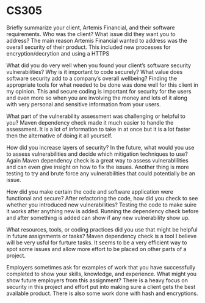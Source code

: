 # CS305
Briefly summarize your client, Artemis Financial, and their software requirements. Who was the client? What issue did they want you to address?
The main reason Artemis Financial wanted to address was the overall security of their product. This included new processes for encryption/decrytion and using a HTTPS

What did you do very well when you found your client’s software security vulnerabilities? Why is it important to code securely? What value does software security add to a company’s overall wellbeing?
Finding the appropriate tools for what needed to be done was done well for this client in my opinion. This and secure coding is important for security for the users and even more so when you are involving the money and lots of it along with very personal and sensitive information from your users.

What part of the vulnerability assessment was challenging or helpful to you?
Maven dependency check made it much easier to handle the assessment. It is a lot of information to take in at once but it is a lot faster then the alternative of doing it all yourself.

How did you increase layers of security? In the future, what would you use to assess vulnerabilities and decide which mitigation techniques to use?
Again Maven dependency check is a great way to assess vulnerablilities and can even give insight on how to fix the issues. Another thing is more testing to try and brute force any vulnerabilities that could potentially be an issue.

How did you make certain the code and software application were functional and secure? After refactoring the code, how did you check to see whether you introduced new vulnerabilities?
Testing the code to make suire it works after anything new is added. Running the dependency check before and after something is added can show if any new vulnerability show up.

What resources, tools, or coding practices did you use that might be helpful in future assignments or tasks?
Maven dependency check is a tool I believe will be very usful for furture tasks. It seems to be a very efficient way to spot some issues and allow more effort to be placed on other parts of a project.

Employers sometimes ask for examples of work that you have successfully completed to show your skills, knowledge, and experience. What might you show future employers from this assignment?
There is a heavy focus on security in this project and effort put into making sure a client gets the best available product. There is also some work done with hash and encryptions.
